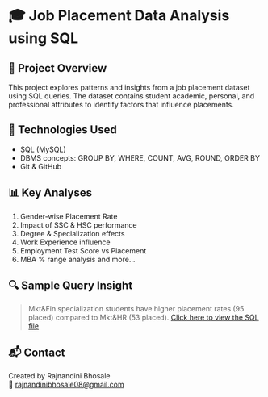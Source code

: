 # 🎓 Job Placement Data Analysis using SQL

## 📌 Project Overview
This project explores patterns and insights from a job placement dataset using SQL queries. The dataset contains student academic, personal, and professional attributes to identify factors that influence placements.

## 🧰 Technologies Used
- SQL (MySQL)
- DBMS concepts: GROUP BY, WHERE, COUNT, AVG, ROUND, ORDER BY
- Git & GitHub

## 📊 Key Analyses
1. Gender-wise Placement Rate
2. Impact of SSC & HSC performance
3. Degree & Specialization effects
4. Work Experience influence
5. Employment Test Score vs Placement
6. MBA % range analysis and more...

## 🔍 Sample Query Insight
> Mkt&Fin specialization students have higher placement rates (95 placed) compared to Mkt&HR (53 placed).
[Click here to view the SQL file](https://github.com/Rajnandini-0804/job_placement_analysis.sql/blob/main/Project%20job%20placement%20mysql.sql)


## 📬 Contact
Created by Rajnandini Bhosale  
📧 rajnandinibhosale08@gmail.com 
